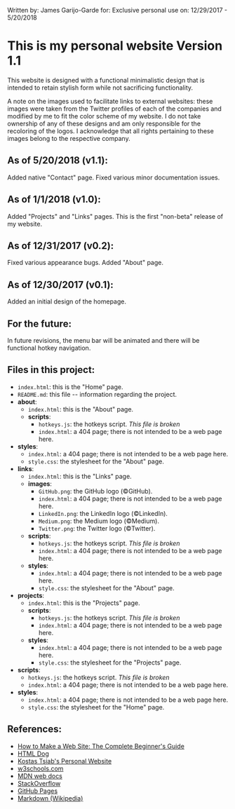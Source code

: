 Written by:  James Garijo-Garde
        for: Exclusive personal use
        on:  12/29/2017 - 5/20/2018


This is my personal website Version 1.1
=======================================

This website is designed with a functional minimalistic design that is intended
to retain stylish form while not sacrificing functionality.

A note on the images used to facilitate links to external websites: these images
were taken from the Twitter profiles of each of the companies and modified by me
to fit the color scheme of my website. I do not take ownership of any of these
designs and am only responsible for the recoloring of the logos. I acknowledge
that all rights pertaining to these images belong to the respective company.

## As of 5/20/2018 (v1.1):

Added native "Contact" page. Fixed various minor documentation issues.

## As of 1/1/2018 (v1.0):

Added "Projects" and "Links" pages. This is the first "non-beta" release of my
website.

## As of 12/31/2017 (v0.2):

Fixed various appearance bugs. Added "About" page.

## As of 12/30/2017 (v0.1):

Added an initial design of the homepage.

## For the future:

In future revisions, the menu bar will be animated and there will be functional
hotkey navigation.

## Files in this project:
* `index.html`: this is the "Home" page.
* `README.md`:  this file -- information regarding the project.
* **about**:
  * `index.html`:   this is the "About" page.
  * **scripts**:
    * `hotkeys.js`:   the hotkeys script. _This file is broken_
    * `index.html`:   a 404 page; there is not intended to be a web page here.
* **styles**:
    * `index.html`:   a 404 page; there is not intended to be a web page here.
    * `style.css`:    the stylesheet for the "About" page.
* **links**:
    * `index.html`:   this is the "Links" page.
    * **images**:
      * `GitHub.png`:   the GitHub logo (&copy;GitHub).
      * `index.html`:   a 404 page; there is not intended to be a web page here.
      * `LinkedIn.png`: the LinkedIn logo (&copy;LinkedIn).
      * `Medium.png`:   the Medium logo (&copy;Medium).
      * `Twitter.png`:  the Twitter logo (&copy;Twitter).
    * **scripts**:
      * `hotkeys.js`:   the hotkeys script. _This file is broken_
      * `index.html`:   a 404 page; there is not intended to be a web page here.
    * **styles**:
      * `index.html`:   a 404 page; there is not intended to be a web page here.
      * `style.css`:    the stylesheet for the "About" page.
* **projects**:
  * `index.html`:   this is the "Projects" page.
  * **scripts**:
    * `hotkeys.js`:   the hotkeys script. _This file is broken_
    * `index.html`:   a 404 page; there is not intended to be a web page here.
  * **styles**:
    * `index.html`:   a 404 page; there is not intended to be a web page here.
    * `style.css`:    the stylesheet for the "Projects" page.
* **scripts**:
  * `hotkeys.js`: the hotkeys script. _This file is broken_
  * `index.html`: a 404 page; there is not intended to be a web page here.
* **styles**:
  * `index.html`: a 404 page; there is not intended to be a web page here.
  * `style.css`:  the stylesheet for the "Home" page.


## References:

* [How to Make a Web Site: The Complete Beginner's Guide](https://lifehacker.com/5790955/how-to-make-a-web-site-the-complete-guide)
* [HTML Dog](http://htmldog.com)
* [Kostas Tsiab's Personal Website](https://ktsiam.github.io)
* [w3schools.com](https://www.w3schools.com)
* [MDN web docs](https://developer.mozilla.org/en-US)
* [StackOverflow](https://stackoverflow.com)
* [GitHub Pages](https://pages.github.com)
* [Markdown (Wikipedia)](https://en.wikipedia.org/wiki/Markdown)
